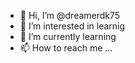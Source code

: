 - 👋 Hi, I’m @dreamerdk75
- 👀 I’m interested in learnig
- 🌱 I’m currently learning
- 📫 How to reach me ...

<!---
dreamerdk75/dreamerdk75 is a ✨ special ✨ repository because its `README.md` (this file) appears on your GitHub profile.
You can click the Preview link to take a look at your changes.
--->
